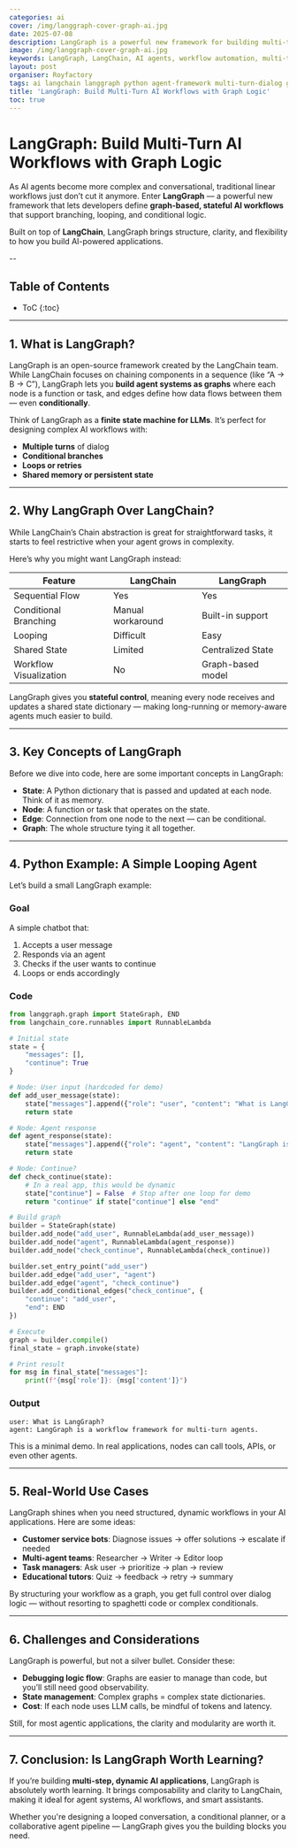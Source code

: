 ```yaml
---
categories: ai
cover: /img/langgraph-cover-graph-ai.jpg
date: 2025-07-08
description: LangGraph is a powerful new framework for building multi-turn, branching AI workflows based on LangChain. Learn how it works, why it matters, and how to use it with a Python example.
image: /img/langgraph-cover-graph-ai.jpg
keywords: LangGraph, LangChain, AI agents, workflow automation, multi-turn dialog, Python LLM, stateful agents, graph-based AI
layout: post
organiser: Royfactory
tags: ai langchain langgraph python agent-framework multi-turn-dialog graph-llm llm-engineering
title: 'LangGraph: Build Multi-Turn AI Workflows with Graph Logic'
toc: true
---
```


# LangGraph: Build Multi-Turn AI Workflows with Graph Logic

As AI agents become more complex and conversational, traditional linear workflows just don’t cut it anymore. Enter **LangGraph** — a powerful new framework that lets developers define **graph-based, stateful AI workflows** that support branching, looping, and conditional logic.

Built on top of **LangChain**, LangGraph brings structure, clarity, and flexibility to how you build AI-powered applications.

--
## Table of Contents

* ToC
{:toc}

---


## 1. What is LangGraph?

LangGraph is an open-source framework created by the LangChain team. While LangChain focuses on chaining components in a sequence (like “A → B → C”), LangGraph lets you **build agent systems as graphs** where each node is a function or task, and edges define how data flows between them — even **conditionally**.

Think of LangGraph as a **finite state machine for LLMs**. It’s perfect for designing complex AI workflows with:

- **Multiple turns** of dialog
- **Conditional branches**
- **Loops or retries**
- **Shared memory or persistent state**

---

## 2. Why LangGraph Over LangChain?

While LangChain’s Chain abstraction is great for straightforward tasks, it starts to feel restrictive when your agent grows in complexity.

Here’s why you might want LangGraph instead:

| Feature                    | LangChain        | LangGraph         |
|---------------------------|------------------|-------------------|
| Sequential Flow           | Yes              | Yes               |
| Conditional Branching     | Manual workaround| Built-in support  |
| Looping                   | Difficult         | Easy              |
| Shared State              | Limited           | Centralized State |
| Workflow Visualization    | No                | Graph-based model |

LangGraph gives you **stateful control**, meaning every node receives and updates a shared state dictionary — making long-running or memory-aware agents much easier to build.

---

## 3. Key Concepts of LangGraph

Before we dive into code, here are some important concepts in LangGraph:

- **State**: A Python dictionary that is passed and updated at each node. Think of it as memory.
- **Node**: A function or task that operates on the state.
- **Edge**: Connection from one node to the next — can be conditional.
- **Graph**: The whole structure tying it all together.

---

## 4. Python Example: A Simple Looping Agent

Let’s build a small LangGraph example:

### Goal

A simple chatbot that:
1. Accepts a user message  
2. Responds via an agent  
3. Checks if the user wants to continue  
4. Loops or ends accordingly  

### Code

```python
from langgraph.graph import StateGraph, END
from langchain_core.runnables import RunnableLambda

# Initial state
state = {
    "messages": [],
    "continue": True
}

# Node: User input (hardcoded for demo)
def add_user_message(state):
    state["messages"].append({"role": "user", "content": "What is LangGraph?"})
    return state

# Node: Agent response
def agent_response(state):
    state["messages"].append({"role": "agent", "content": "LangGraph is a workflow framework for multi-turn agents."})
    return state

# Node: Continue?
def check_continue(state):
    # In a real app, this would be dynamic
    state["continue"] = False  # Stop after one loop for demo
    return "continue" if state["continue"] else "end"

# Build graph
builder = StateGraph(state)
builder.add_node("add_user", RunnableLambda(add_user_message))
builder.add_node("agent", RunnableLambda(agent_response))
builder.add_node("check_continue", RunnableLambda(check_continue))

builder.set_entry_point("add_user")
builder.add_edge("add_user", "agent")
builder.add_edge("agent", "check_continue")
builder.add_conditional_edges("check_continue", {
    "continue": "add_user",
    "end": END
})

# Execute
graph = builder.compile()
final_state = graph.invoke(state)

# Print result
for msg in final_state["messages"]:
    print(f"{msg['role']}: {msg['content']}")
````

### Output

```
user: What is LangGraph?
agent: LangGraph is a workflow framework for multi-turn agents.
```

This is a minimal demo. In real applications, nodes can call tools, APIs, or even other agents.

---

## 5. Real-World Use Cases

LangGraph shines when you need structured, dynamic workflows in your AI applications. Here are some ideas:

* **Customer service bots**: Diagnose issues → offer solutions → escalate if needed
* **Multi-agent teams**: Researcher → Writer → Editor loop
* **Task managers**: Ask user → prioritize → plan → review
* **Educational tutors**: Quiz → feedback → retry → summary

By structuring your workflow as a graph, you get full control over dialog logic — without resorting to spaghetti code or complex conditionals.

---

## 6. Challenges and Considerations

LangGraph is powerful, but not a silver bullet. Consider these:

* **Debugging logic flow**: Graphs are easier to manage than code, but you’ll still need good observability.
* **State management**: Complex graphs = complex state dictionaries.
* **Cost**: If each node uses LLM calls, be mindful of tokens and latency.

Still, for most agentic applications, the clarity and modularity are worth it.

---

## 7. Conclusion: Is LangGraph Worth Learning?

If you’re building **multi-step, dynamic AI applications**, LangGraph is absolutely worth learning. It brings composability and clarity to LangChain, making it ideal for agent systems, AI workflows, and smart assistants.

Whether you're designing a looped conversation, a conditional planner, or a collaborative agent pipeline — LangGraph gives you the building blocks you need.